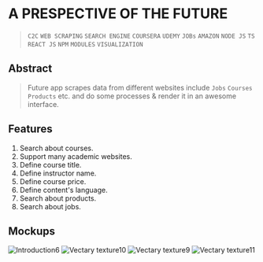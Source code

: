 # A PRESPECTIVE OF THE FUTURE
> `C2C` `WEB SCRAPING` `SEARCH ENGINE` `COURSERA` `UDEMY` `JOBs` `AMAZON` `NODE JS` `TS` `REACT JS` `NPM` `MODULES` `VISUALIZATION`
## Abstract 
> Future app scrapes data from different websites include `Jobs` `Courses` `Products` etc. and do some processes & render it in an awesome interface.

## Features
1. Search about courses.
2. Support many academic websites.
3. Define course title.
4. Define instructor name.
5. Define course price.
6. Define content's language.
7. Search about products.
8. Search about jobs.
## Mockups
![Introduction6](https://user-images.githubusercontent.com/46943991/148543030-1d44fd73-ecd7-4052-b1f0-3c86418bb8a9.png)
![Vectary texture10](https://user-images.githubusercontent.com/46943991/148503443-e6bc2878-61e3-49ca-b090-4b11ed39a02e.png)
![Vectary texture9](https://user-images.githubusercontent.com/46943991/148503546-31898104-b93a-4c34-a450-72fde39796d7.png)
![Vectary texture11](https://user-images.githubusercontent.com/46943991/148503741-4e797b69-5f45-40a9-bc23-d4af1a19cdf8.png)

